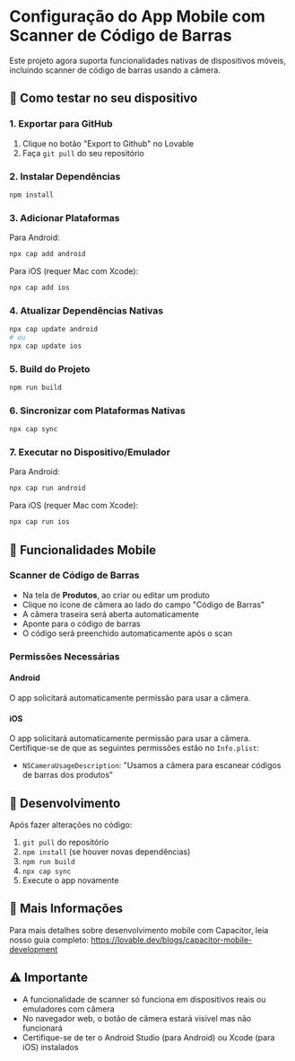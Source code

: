 # Configuração do App Mobile com Scanner de Código de Barras

Este projeto agora suporta funcionalidades nativas de dispositivos móveis, incluindo scanner de código de barras usando a câmera.

## 🚀 Como testar no seu dispositivo

### 1. Exportar para GitHub
1. Clique no botão "Export to Github" no Lovable
2. Faça `git pull` do seu repositório

### 2. Instalar Dependências
```bash
npm install
```

### 3. Adicionar Plataformas
Para Android:
```bash
npx cap add android
```

Para iOS (requer Mac com Xcode):
```bash
npx cap add ios
```

### 4. Atualizar Dependências Nativas
```bash
npx cap update android
# ou
npx cap update ios
```

### 5. Build do Projeto
```bash
npm run build
```

### 6. Sincronizar com Plataformas Nativas
```bash
npx cap sync
```

### 7. Executar no Dispositivo/Emulador

Para Android:
```bash
npx cap run android
```

Para iOS (requer Mac com Xcode):
```bash
npx cap run ios
```

## 📱 Funcionalidades Mobile

### Scanner de Código de Barras
- Na tela de **Produtos**, ao criar ou editar um produto
- Clique no ícone de câmera ao lado do campo "Código de Barras"
- A câmera traseira será aberta automaticamente
- Aponte para o código de barras
- O código será preenchido automaticamente após o scan

### Permissões Necessárias

#### Android
O app solicitará automaticamente permissão para usar a câmera.

#### iOS
O app solicitará automaticamente permissão para usar a câmera. Certifique-se de que as seguintes permissões estão no `Info.plist`:
- `NSCameraUsageDescription`: "Usamos a câmera para escanear códigos de barras dos produtos"

## 🔧 Desenvolvimento

Após fazer alterações no código:
1. `git pull` do repositório
2. `npm install` (se houver novas dependências)
3. `npm run build`
4. `npx cap sync`
5. Execute o app novamente

## 📖 Mais Informações

Para mais detalhes sobre desenvolvimento mobile com Capacitor, leia nosso guia completo:
https://lovable.dev/blogs/capacitor-mobile-development

## ⚠️ Importante

- A funcionalidade de scanner só funciona em dispositivos reais ou emuladores com câmera
- No navegador web, o botão de câmera estará visível mas não funcionará
- Certifique-se de ter o Android Studio (para Android) ou Xcode (para iOS) instalados
